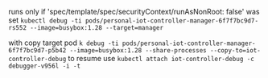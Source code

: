runs only if 'spec/template/spec/securityContext/runAsNonRoot: false' was set
`kubectl debug -ti pods/personal-iot-controller-manager-6f7f7bc9d7-rs552 --image=busybox:1.28 --target=manager`

with copy target pod
`k debug -ti pods/personal-iot-controller-manager-6f7f7bc9d7-p5b42 --image=busybox:1.28 --share-processes --copy-to=iot-controller-debug`
to resume use 
`kubectl attach iot-controller-debug -c debugger-v956l -i -t`